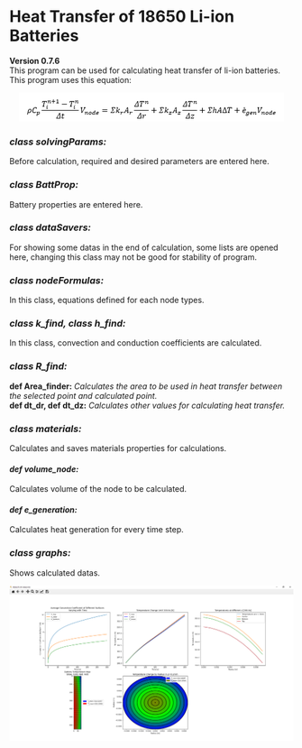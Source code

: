 <h1> Heat Transfer of 18650 Li-ion Batteries </h1>
<b>Version 0.7.6</b><br>
This program can be used for calculating heat transfer of li-ion batteries. This program uses this equation:<br>
<p align="center"><img src="https://github.com/mguluerler/Heat-Transfer-of-18650-Li-ion-Batteries/blob/master/figures/usedformula.png"></p>
<h3><i>class solvingParams: </i></h3>
Before calculation, required and desired parameters are entered here.
<h3><i>class BattProp:</i></h3>
Battery properties are entered here.
<h3><i>class dataSavers:</i></h3>
For showing some datas in the end of calculation, some lists are opened here, changing this class may not be good for stability of program.
<h3><i>class nodeFormulas: </i></h3>
In this class, equations defined for each node types.<br>
<h3><i>class k_find, class h_find:</i></h3>
In this class, convection and conduction coefficients are calculated.
<h3><i>class R_find:</i></h3>
<b>def Area_finder:</b> <i>Calculates the area to be used in heat transfer between the selected point and calculated point.</i><br>
<b>def dt_dr, def dt_dz:</b> <i>Calculates other values for calculating heat transfer.</i>
<h3><i>class materials:</i></h3>
Calculates and saves materials properties for calculations.
<h4><i>def volume_node:</i></h4>
Calculates volume of the node to be calculated.
<h4><i>def e_generation:</i></h4>
Calculates heat generation for every time step.
<h3><i>class graphs:</i></h3>
Shows calculated datas.
<p align="center"><img src="https://github.com/mguluerler/Heat-Transfer-of-18650-Li-ion-Batteries/blob/master/figures/graphs.png"></p><br>

